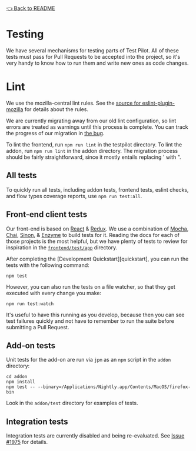 [👈 Back to README](../../README.md)

# Testing

We have several mechanisms for testing parts of Test Pilot. All of these tests
must pass for Pull Requests to be accepted into the project, so it's very
handy to know how to run them and write new ones as code changes.

# Lint

We use the mozilla-central lint rules. See the
[source for eslint-plugin-mozilla][source] for details about the rules.

We are currently migrating away from our old lint configuration, so
lint errors are treated as warnings until this process is complete.
You can track the progress of our migration in [the bug][bug].

To lint the frontend, run `npm run lint` in the testpilot directory.
To lint the addon, run `npm run lint` in the addon directory.
The migration process should be fairly straightforward, since it mostly
entails replacing ' with ".

[source]: https://dxr.mozilla.org/mozilla-central/source/tools/lint/eslint/eslint-plugin-mozilla
[bug]: https://github.com/mozilla/testpilot/issues/3119


## All tests

To quickly run all tests, including addon tests, frontend tests, eslint checks, and flow types coverage reports, use `npm run test:all`.

## Front-end client tests

Our front-end is based on [React][] & [Redux][]. We use a combination of
[Mocha][], [Chai][], [Sinon][], & [Enzyme][] to build tests for it.  Reading
the docs for each of those projects is the most helpful, but we have plenty of
tests to review for inspiration in the [`frontend/test/app`][fetests]
directory.

After completing the [Development Quickstart][quickstart], you can run the
tests with the following command:

```
npm test
```

However, you can also run the tests on a file watcher, so that they get
executed with every change you make:

```
npm run test:watch
```

It's useful to have this running as you develop, because then you can see test
failures quickly and not have to remember to run the suite before submitting a
Pull Request.

[fetests]: https://github.com/mozilla/testpilot/tree/master/frontend/test/app
[react]: https://facebook.github.io/react/
[redux]: http://redux.js.org/
[mocha]: https://mochajs.org/
[chai]: http://chaijs.com/
[sinon]: http://sinonjs.org/
[enzyme]: http://airbnb.io/enzyme/index.html

## Add-on tests

Unit tests for the add-on are run via `jpm` as an `npm` script in the `addon`
directory:

```
cd addon
npm install
npm test -- --binary=/Applications/Nightly.app/Contents/MacOS/firefox-bin
```

Look in the `addon/test` directory for examples of tests.

## Integration tests

Integration tests are currently disabled and being re-evaluated. See [Issue #1975][]
for details.

[Issue #1975]: https://github.com/mozilla/testpilot/issues/1975

